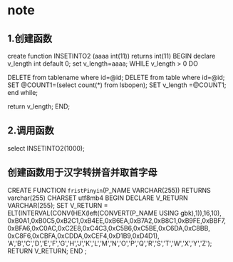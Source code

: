 # note

## 1.创建函数
create function INSETINTO2 (aaaa int(11))
returns int(11)
BEGIN
declare v_length int default 0;
set v_length=aaaa;
WHILE v_length > 0 DO


DELETE from tablename where id=@id;
DELETE from table where id=@id;
SET @COUNT1=(select count(*) from lsbopen);
SET v_length =@COUNT1;
end while;

return v_length;
END;
## 2.调用函数
select INSETINTO2(1000);

## 创建函数用于汉字转拼音并取首字母
CREATE  FUNCTION `fristPinyin`(P_NAME VARCHAR(255)) RETURNS varchar(255) CHARSET utf8mb4
BEGIN
    DECLARE V_RETURN VARCHAR(255);
    SET V_RETURN = ELT(INTERVAL(CONV(HEX(left(CONVERT(P_NAME USING gbk),1)),16,10), 
        0xB0A1,0xB0C5,0xB2C1,0xB4EE,0xB6EA,0xB7A2,0xB8C1,0xB9FE,0xBBF7, 
        0xBFA6,0xC0AC,0xC2E8,0xC4C3,0xC5B6,0xC5BE,0xC6DA,0xC8BB,
        0xC8F6,0xCBFA,0xCDDA,0xCEF4,0xD1B9,0xD4D1),    
    'A','B','C','D','E','F','G','H','J','K','L','M','N','O','P','Q','R','S','T','W','X','Y','Z');
    RETURN V_RETURN;
END
;

